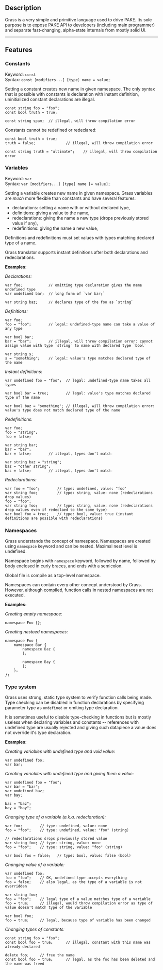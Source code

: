 ## Description

Grass is a very simple and primitive language used to drive PAKE.
Its sole purpose is to expose PAKE API to developers (including main programmer) and
separate fast-changing, alpha-state internals from mostly solid UI.

----

## Features


### Constants

Keyword: `const`  
Syntax: `const [modifiers...] [type] name = value;`

Setting a constant creates new name in given namespace.
The only syntax that is possible with constants is declaration with instant definition,
uninitialized constant declarations are illegal.

```
const string foo = "foo";
const bool truth = true;

const string spam;  // illegal, will throw compilation error
```

Constants cannot be redefined or redeclared:

```
const bool truth = true;
truth = false;              // illegal, will throw compilation error

const string truth = "ultimate";    // illegal, will throw compilation error
```


### Variables

Keyword: `var`  
Syntax: `var [modifiers...] [type] name [= value];`

Setting a variable creates new name in given namespace.
Grass variables are *much* more flexible than constants and have several features:

* declarations: setting a name with or without declared type,
* definitions: giving a value to the name,
* redeclarations: giving the name a new type (drops previously stored value if any),
* redefinitions: giving the name a new value,

Definitions and redefinitions must set values with types matching declared type of a name.

Grass translator supports instant definitions after both declarations and redeclarations.

**Examples:**

*Declarations:*

```
var foo;            // omitting type declaration gives the name undefined type
var undefined bar;  // long form of `var bar;`

var string baz;     // declares type of the foo as `string`
```

*Definitions:*

```
var foo;
foo = "foo";        // legal: undefined-type name can take a value of any type

var bool bar;
bar = "bar";        // illegal, will throw compilation error: cannot assign value with type `string` to name with declared type `bool`

var string s;
s = "something";    // legal: value's type matches declared type of the name
```

*Instant definitions:*

```
var undefined foo = "foo";  // legal: undefined-type name takes all types

var bool bar = true;        // legal: value's type matches declared type of the name

var bool baz = "something"; // illegal, will throw compilation error: value's type does not match declared type of the name
```

*Redefinitions:*

```
var foo;
foo = "string";
foo = false;

var string bar;
bar = "bar";
bar = false;        // illegal, types don't match

var string baz = "string";
baz = "other string";
baz = false;        // illegal, types don't match
```

*Redeclarations:*

```
var foo = "foo";        // type: undefined, value: "foo"
var string foo;         // type: string, value: none (redeclarations drop values)
foo = "foo";
var string foo;         // type: string, value: none (redeclarations drop values even if redeclaed to the same type)
var bool foo = true;    // type: bool, value: true (instant definitions are possible with redeclarations)
```



### Namespaces

Grass understands the concept of namespace.
Namespaces are created using `namespace` keyword and can be nested.
Maximal nest level is undefined.

Namespace begins with `namespace` keyword, followed by name, followed by body enclosed in
curly braces, and ends with a semicolon.

Global file is compile as a top-level namespace.

Namespaces can contain every other concept understood by Grass.
However, although compiled, function calls in nested namespaces are not executed.

**Examples:**

*Creating empty namespace:*

```
namespace Foo {};
```

*Creating nestaed namespaces:*

```
namespace Foo {
    namespace Bar {
        namespace Baz {
        };

        namespace Bay {
        };
    };
};
```


### Type system

Grass uses strong, static type system to verify function calls being made.
Type checking can be disabled in function declarations by specifying parameter type as
`undefined` or omiting type declaration.

It is sometimes useful to disable type-checking in functions but is mostly useless
when declaring variables and constants -- references with undefined type are usually rejected
and giving such datapiece a value does not override it's type declaration.

**Examples:**

*Creating variables with undefined type and void value:*

```
var undefined foo;
var bar;
```

*Creating variables with undefined type and giving them a value:*

```
var undefined foo = "foo";
var bar = "bar";
var undefined baz;
var bay;

baz = "baz";
bay = "bay";
```

*Changing type of a variable (a.k.a. redeclaration):*

```
var foo;        // type: undefined, value: none
foo = "foo";    // type: undefined, value: "foo" (string)

// redeclarations drops previously stored value
var string foo; // type: string, value: none
foo = "foo";    // type: string, value: "foo" (string)

var bool foo = false;   // type: bool, value: false (bool)
```

*Changing value of a variable:*

```
var undefined foo;
foo = "foo";    // OK, undefined type accepts everything
foo = false;    // also legal, as the type of a variable is not overridden

var string foo;
foo = "foo";    // legal type of a value matches type of a variable
foo = true;     // illegal, would throw compilation error as type of value doesn't match type of the variable

var bool foo;
foo = true;     // legal, because type of variable has been changed
```

*Changing types of constants:*

```
const string foo = "foo";
const bool foo = true;      // illegal, constant with this name was already declared

delete foo;     // free the name
const bool foo = true;      // legal, as the foo has been deleted and the name was freed
```
